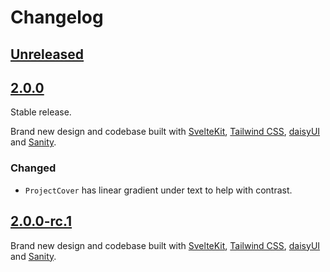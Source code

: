 # Changelog

## [Unreleased]

## [2.0.0]

Stable release.

Brand new design and codebase built with [SvelteKit](https://svelte.dev/), [Tailwind CSS](https://tailwindcss.com/), [daisyUI](https://daisyui.com/) and [Sanity](https://www.sanity.io/).

### Changed

- `ProjectCover` has linear gradient under text to help with contrast.

## [2.0.0-rc.1]

Brand new design and codebase built with [SvelteKit](https://svelte.dev/), [Tailwind CSS](https://tailwindcss.com/), [daisyUI](https://daisyui.com/) and [Sanity](https://www.sanity.io/).

[Unreleased]: https://github.com/imse-ty/setangle.com/compare/master...HEAD
[2.0.0]: https://github.com/imse-ty/setangle.com/compare/v2.0.0...HEAD
[2.0.0-rc.1]: https://github.com/imse-ty/setangle.com/compare/v2.0.0-rc.1...HEAD
